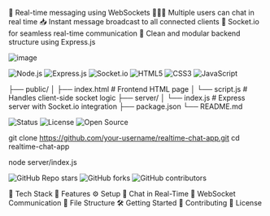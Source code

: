 📡 Real-time messaging using WebSockets
🧑‍🤝‍🧑 Multiple users can chat in real time
📥 Instant message broadcast to all connected clients
🔌 Socket.io for seamless real-time communication
🧼 Clean and modular backend structure using Express.js


![image](https://github.com/user-attachments/assets/52116669-8e57-4661-afcd-956c3195c22f)


![Node.js](https://img.shields.io/badge/Node.js-339933?style=for-the-badge&logo=node.js&logoColor=white)
![Express.js](https://img.shields.io/badge/Express.js-000000?style=for-the-badge&logo=express&logoColor=white)
![Socket.io](https://img.shields.io/badge/Socket.io-010101?style=for-the-badge&logo=socket.io&logoColor=white)
![HTML5](https://img.shields.io/badge/HTML5-E34F26?style=for-the-badge&logo=html5&logoColor=white)
![CSS3](https://img.shields.io/badge/CSS3-1572B6?style=for-the-badge&logo=css3&logoColor=white)
![JavaScript](https://img.shields.io/badge/JavaScript-F7DF1E?style=for-the-badge&logo=javascript&logoColor=black)

├── public/
│   ├── index.html          # Frontend HTML page
│   └── script.js           # Handles client-side socket logic
├── server/
│   └── index.js            # Express server with Socket.io integration
├── package.json
└── README.md


![Status](https://img.shields.io/badge/Status-Active-brightgreen?style=for-the-badge&logo=chat)
![License](https://img.shields.io/badge/License-MIT-blue?style=for-the-badge)
![Open Source](https://img.shields.io/badge/Open--Source-Yes-brightgreen?style=for-the-badge&logo=github)

git clone https://github.com/your-username/realtime-chat-app.git
cd realtime-chat-app

node server/index.js

![GitHub Repo stars](https://img.shields.io/github/stars/your-username/realtime-chat-app?style=for-the-badge)
![GitHub forks](https://img.shields.io/github/forks/your-username/realtime-chat-app?style=for-the-badge)
![GitHub contributors](https://img.shields.io/github/contributors/your-username/realtime-chat-app?style=for-the-badge)


🔧 Tech Stack
🚀 Features
⚙️ Setup
💬 Chat in Real-Time
📡 WebSocket Communication
📂 File Structure
🛠️ Getting Started
🤝 Contributing
📄 License
